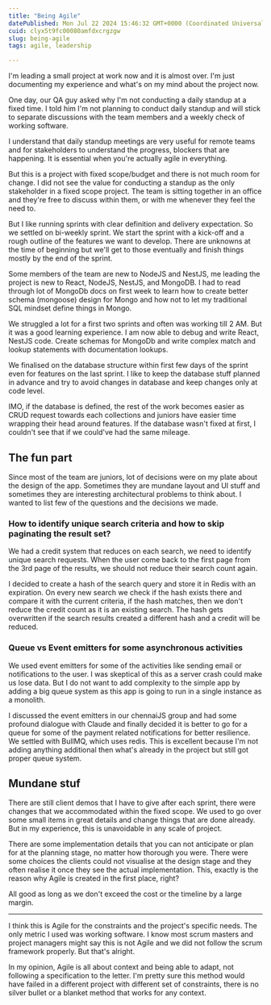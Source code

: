 ```yaml
---
title: "Being Agile"
datePublished: Mon Jul 22 2024 15:46:32 GMT+0000 (Coordinated Universal Time)
cuid: clyx5t9fc00080amfdxcrgzgw
slug: being-agile
tags: agile, leadership

---
```


I'm leading a small project at work now and it is almost over. I'm just documenting my experience and what's on my mind about the project now.

One day, our QA guy asked why I'm not conducting a daily standup at a fixed time. I told him I'm not planning to conduct daily standup and will stick to separate discussions with the team members and a weekly check of working software.

I understand that daily standup meetings are very useful for remote teams and for stakeholders to understand the progress, blockers that are happening. It is essential when you're actually agile in everything.

But this is a project with fixed scope/budget and there is not much room for change. I did not see the value for conducting a standup as the only stakeholder in a fixed scope project. The team is sitting together in an office and they're free to discuss within them, or with me whenever they feel the need to.

But I like running sprints with clear definition and delivery expectation. So we settled on bi-weekly sprint. We start the sprint with a kick-off and a rough outline of the features we want to develop. There are unknowns at the time of beginning but we'll get to those eventually and finish things mostly by the end of the sprint.

Some members of the team are new to NodeJS and NestJS, me leading the project is new to React, NodeJS, NestJS, and MongoDB. I had to read through lot of MongoDb docs on first week to learn how to create better schema (mongoose) design for Mongo and how not to let my traditional SQL mindset define things in Mongo.

We struggled a lot for a first two sprints and often was working till 2 AM. But it was a good learning experience. I am now able to debug and write React, NestJS code. Create schemas for MongoDb and write complex match and lookup statements with documentation lookups.

We finalised on the database structure within first few days of the sprint even for features on the last sprint. I like to keep the database stuff planned in advance and try to avoid changes in database and keep changes only at code level.

IMO, if the database is defined, the rest of the work becomes easier as CRUD request towards each collections and juniors have easier time wrapping their head around features. If the database wasn't fixed at first, I couldn't see that if we could've had the same mileage.

## The fun part

Since most of the team are juniors, lot of decisions were on my plate about the design of the app. Sometimes they are mundane layout and UI stuff and sometimes they are interesting architectural problems to think about. I wanted to list few of the questions and the decisions we made.

### How to identify unique search criteria and how to skip paginating the result set?

We had a credit system that reduces on each search, we need to identify unique search requests. When the user come back to the first page from the 3rd page of the results, we should not reduce their search count again.

I decided to create a hash of the search query and store it in Redis with an expiration. On every new search we check if the hash exists there and compare it with the current criteria, if the hash matches, then we don't reduce the credit count as it is an existing search. The hash gets overwritten if the search results created a different hash and a credit will be reduced.

### Queue vs Event emitters for some asynchronous activities

We used event emitters for some of the activities like sending email or notifications to the user. I was skeptical of this as a server crash could make us lose data. But I do not want to add complexity to the simple app by adding a big queue system as this app is going to run in a single instance as a monolith.

I discussed the event emitters in our chennaiJS group and had some profound dialogue with Claude and finally decided it is better to go for a queue for some of the payment related notifications for better resilience. We settled with BullMQ, which uses redis. This is excellent because I'm not adding anything additional then what's already in the project but still got proper queue system.

## Mundane stuf

There are still client demos that I have to give after each sprint, there were changes that we accommodated within the fixed scope. We used to go over some small items in great details and change things that are done already. But in my experience, this is unavoidable in any scale of project.

There are some implementation details that you can not anticipate or plan for at the planning stage, no matter how thorough you were. There were some choices the clients could not visualise at the design stage and they often realise it once they see the actual implementation. This, exactly is the reason why Agile is created in the first place, right?

All good as long as we don't exceed the cost or the timeline by a large margin.

---

I think this is Agile for the constraints and the project's specific needs. The only metric I used was working software. I know most scrum masters and project managers might say this is not Agile and we did not follow the scrum framework properly. But that's alright.

In my opinion, Agile is all about context and being able to adapt, not following a specification to the letter. I'm pretty sure this method would have failed in a different project with different set of constraints, there is no silver bullet or a blanket method that works for any context.